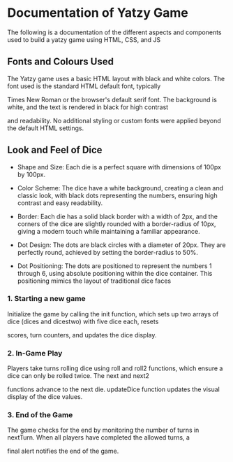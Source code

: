 # Documentation of Yatzy Game

The following is a documentation of the different aspects and components used to build a yatzy game using HTML, CSS, and JS

## Fonts and Colours Used

The Yatzy game uses a basic HTML layout with black and white colors. The font used is the standard HTML default font, typically

Times New Roman or the browser's default serif font. The background is white, and the text is rendered in black for high contrast

and readability. No additional styling or custom fonts were applied beyond the default HTML settings.

## Look and Feel of Dice

* Shape and Size: Each die is a perfect square with dimensions of 100px by 100px.

* Color Scheme: The dice have a white background, creating a clean and classic look, with black dots representing the numbers, ensuring high contrast and easy readability.

* Border: Each die has a solid black border with a width of 2px, and the corners of the dice are slightly rounded with a border-radius of 10px, giving a modern touch while maintaining a familiar appearance.

* Dot Design: The dots are black circles with a diameter of 20px. They are perfectly round, achieved by setting the border-radius to 50%.

* Dot Positioning: The dots are positioned to represent the numbers 1 through 6, using absolute positioning within the dice container. This positioning mimics the layout of traditional dice faces

### 1. Starting a new game

Initialize the game by calling the init function, which sets up two arrays of dice (dices and dicestwo) with five dice each, resets

scores, turn counters, and updates the dice display.

### 2. In-Game Play

Players take turns rolling dice using roll and roll2 functions, which ensure a dice can only be rolled twice. The next and next2

functions advance to the next die. updateDice function updates the visual display of the dice values.

### 3. End of the Game

The game checks for the end by monitoring the number of turns in nextTurn. When all players have completed the allowed turns, a

final alert notifies the end of the game.

